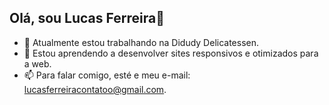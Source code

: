 ## Olá, sou Lucas Ferreira👋

 - 🔭 Atualmente estou trabalhando na Didudy Delicatessen.
 - 🌱 Estou aprendendo a desenvolver sites responsivos e otimizados para a web.
 - 📫 Para falar comigo, esté e meu e-mail: lucasferreiracontatoo@gmail.com.

<!--
**Lucas-Ferreira-web/Lucas-Ferreira-web** is a ✨ _special_ ✨ repository because its `README.md` (this file) appears on your GitHub profile.

Here are some ideas to get you started:

- 🔭 I’m currently working on ...
- 🌱 I’m currently learning ...
- 👯 I’m looking to collaborate on ...
- 🤔 I’m looking for help with ...
- 💬 Ask me about ...
- 📫 How to reach me: ...
- 😄 Pronouns: ...
- ⚡ Fun fact: ...
-->
